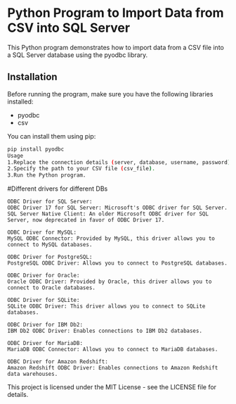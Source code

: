 # Python Program to Import Data from CSV into SQL Server

This Python program demonstrates how to import data from a CSV file into a SQL Server database using the pyodbc library.

## Installation

Before running the program, make sure you have the following libraries installed:

- pyodbc
- csv

You can install them using pip:

```bash
pip install pyodbc
Usage
1.Replace the connection details (server, database, username, password) with your actual credentials.
2.Specify the path to your CSV file (csv_file).
3.Run the Python program.
```

#Different drivers for different DBs
```
ODBC Driver for SQL Server:
ODBC Driver 17 for SQL Server: Microsoft's ODBC driver for SQL Server.
SQL Server Native Client: An older Microsoft ODBC driver for SQL Server, now deprecated in favor of ODBC Driver 17.

ODBC Driver for MySQL:
MySQL ODBC Connector: Provided by MySQL, this driver allows you to connect to MySQL databases.

ODBC Driver for PostgreSQL:
PostgreSQL ODBC Driver: Allows you to connect to PostgreSQL databases.

ODBC Driver for Oracle:
Oracle ODBC Driver: Provided by Oracle, this driver allows you to connect to Oracle databases.

ODBC Driver for SQLite:
SQLite ODBC Driver: This driver allows you to connect to SQLite databases.

ODBC Driver for IBM Db2:
IBM Db2 ODBC Driver: Enables connections to IBM Db2 databases.

ODBC Driver for MariaDB:
MariaDB ODBC Connector: Allows you to connect to MariaDB databases.

ODBC Driver for Amazon Redshift:
Amazon Redshift ODBC Driver: Enables connections to Amazon Redshift data warehouses.
```
This project is licensed under the MIT License - see the LICENSE file for details.

